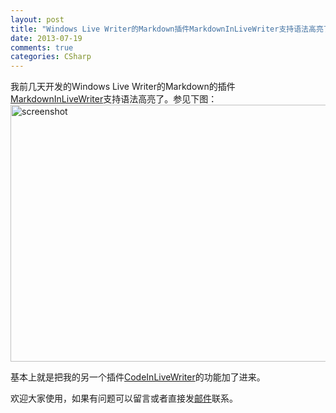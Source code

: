 ```yaml
---
layout: post
title: "Windows Live Writer的Markdown插件MarkdownInLiveWriter支持语法高亮了"
date: 2013-07-19
comments: true
categories: CSharp
---
```

<p>我前几天开发的Windows Live Writer的Markdown的插件<a href="http://www.cnblogs.com/fresky/p/3194200.html">MarkdownInLiveWriter</a>支持语法高亮了。参见下图： <img title="MarkdownInLiveWriter" src="https://raw.github.com/fresky/MarkdownInLiveWriter/master/screenshot.png" alt="screenshot" width="672" height="411" /></p>
<p>基本上就是把我的另一个插件<a href="http://www.cnblogs.com/fresky/archive/2013/06/09/3129231.html">CodeInLiveWriter</a>的功能加了进来。</p>
<p>欢迎大家使用，如果有问题可以留言或者直接发<a href="mailto:dawei.xu@gmail.com">邮件</a>联系。</p>